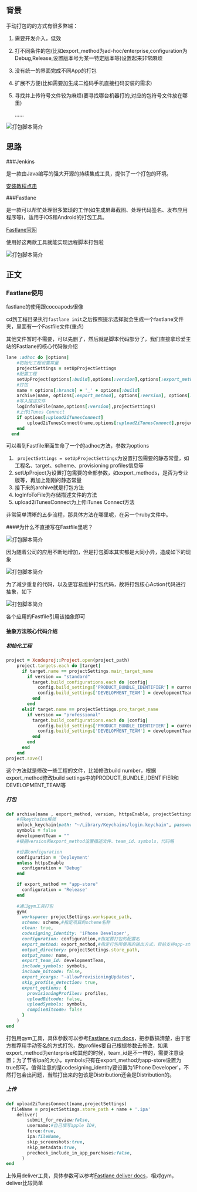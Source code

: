 ## 背景

手动打包的的方式有很多弊端：

1. 需要开发介入，低效

2. 打不同条件的包(比如export_method为ad-hoc/enterprise,configuration为Debug,Release,设置版本号为某一特定版本等)设置起来非常麻烦

3. 没有统一的界面完成不同App的打包

4. 扩展不方便(比如需要加生成二维码手机直接扫码安装的需求)

5. 寻找并上传符号文件较为麻烦(要寻找哪台机器打的,对应的包符号文件放在哪里)

   ……

![打包脚本简介](https://github.com/JasonMR7/JasonMR7.github.io/raw/master/assets/images/表情包/令人头大鸭.jpeg)

## 思路

###Jenkins

是一款由Java编写的强大开源的持续集成工具，提供了一个打包的环境。

[安装教程点击](https://www.jianshu.com/p/047ac4c39297)

###Fastlane

是一款可以帮忙处理很多繁琐的工作(如生成屏幕截图、处理代码签名、发布应用程序等)，适用于iOS和Android的打包工具。

[Fastlane官网](https://docs.fastlane.tools)



使用好这两款工具就能实现远程脚本打包啦

![打包脚本简介](https://github.com/JasonMR7/JasonMR7.github.io/raw/master/assets/images/表情包/欢呼.gif)



## 正文

### Fastlane使用

fastlane的使用跟cocoapods很像

cd到工程目录执行```fastlane init```之后按照提示选择就会生成一个fastlane文件夹，里面有一个Fastfile文件(重点)

其他文件暂时不需要，可以先删了，然后就是脚本代码部分了，我们直接拿珍爱主站的Fastlane的核心代码做介绍



````ruby
lane :adhoc do |options|
    #初始化工程设置常量
    projectSettings = setUpProjectSettings
    #配置工程
    setUpProject(options[:build],options[:version],options[:export_method],options[:forceAppVersion],options[:httpsEnable],projectSettings)
    #打包
    name = options[:branch] + '_' + options[:build]
    archive(name, options[:export_method], options[:version], options[:httpsEnable], projectSettings)
    #写入描述文件
    logInfoToFile(name,options[:version],projectSettings)
    #上传iTunes Connect
    if options[:upload2iTunesConnect]
        upload2iTunesConnect(name,options[:upload2iTunesConnect],projectSettings)
    end
  end
````

可以看到Fastfile里面生命了一个的adhoc方法，参数为options

1. ``` projectSettings = setUpProjectSettings```为设置打包需要的静态常量，如工程名、target、scheme、provisioning profiles信息等
2. setUpProject为设置打包需要的全部参数，如export_methods，是否为专业版等，再加上刚刚的静态常量
3. 接下来的archive就是打包方法
4. logInfoToFile为存储描述文件的方法
5. upload2iTunesConnect为上传iTunes Connect方法

非常简单清晰的五步流程，那具体方法在哪里呢，在另一个ruby文件中。



####为什么不直接写在Fastfile里呢？

![打包脚本简介](https://github.com/JasonMR7/JasonMR7.github.io/raw/master/assets/images/表情包/怎么肥四.jpeg)



因为随着公司的应用不断地增加，但是打包脚本其实都是大同小异，造成如下的现象

![打包脚本简介](https://github.com/JasonMR7/JasonMR7.github.io/raw/master/assets/images/2018-12-29-打包脚本持续集成/打包action抽象前.png)

为了减少重复的代码，以及更容易维护打包代码，故将打包核心Action代码进行抽象，如下

![打包脚本简介](https://github.com/JasonMR7/JasonMR7.github.io/raw/master/assets/images/2018-12-29-打包脚本持续集成/打包action抽象后.png)

各个应用的Fastfile引用该抽象即可



#### 抽象方法核心代码介绍

##### 初始化工程

```ruby
project = Xcodeproj::Project.open(project_path)
    project.targets.each do |target|
      if target.name == projectSettings.main_target_name
        if version == "standard"
          target.build_configurations.each do |config|
            config.build_settings['PRODUCT_BUNDLE_IDENTIFIER'] = currentIdentifier
            config.build_settings['DEVELOPMENT_TEAM'] = developmentTeam
          end
        end
      elsif target.name == projectSettings.pro_target_name
        if version == "professional"
          target.build_configurations.each do |config|
            config.build_settings['PRODUCT_BUNDLE_IDENTIFIER'] = currentIdentifier
            config.build_settings['DEVELOPMENT_TEAM'] = developmentTeam
          end
        end
      end
    end
project.save()
```

这个方法就是修改一些工程的文件，比如修改build number，根据export_method修改build settings中的PRODUCT_BUNDLE_IDENTIFIER和DEVELOPMENT_TEAM等



##### 打包

```ruby
def archive(name , export_method, version, httpsEnable, projectSettings)
    #将keychains解锁
    unlock_keychain(path: "~/Library/Keychains/login.keychain", password: "mac")
    symbols = false
    developmentTeam = ""
    #根据version和export_method设置描述文件、team_id、symbols，代码略

    #设置configuration
    configuration = 'Deployment'
    unless httpsEnable
      configuration = 'Debug'
    end

    if export_method == "app-store"
      configuration = 'Release'
    end
    
	#通过gym工具打包
    gym(
      workspace: projectSettings.workspace_path,
      scheme: scheme,#指定项目的scheme名称
      clean: true,
      codesigning_identity: 'iPhone Developer',
      configuration: configuration,#指定要打包的配置名
      export_method: export_method,#指定打包所使用的输出方式，目前支持app-store, package, ad-hoc, enterprise, development, 和developer-id，即xcodebuild的method参数
      output_directory: projectSettings.store_path,
      output_name: name,
      export_team_id: developmentTeam,
      include_symbols: symbols,
      include_bitcode: false,
      export_xcargs: "-allowProvisioningUpdates",
      skip_profile_detection: true,
      export_options: {
        provisioningProfiles: profiles,
        uploadBitcode: false,
        uploadSymbols: symbols,
        compileBitcode: false
      }
    )
end
```

打包用gym工具，具体参数可以参考[Fastlane gym docs](https://docs.fastlane.tools/actions/build_app/#build_app)，把参数搞清楚，由于官方推荐用手动签名的方式打包，故profiles要自己根据参数去修改，如果export_method为enterprise和其他的时候，team_id是不一样的，需要注意设置；为了节省ipa的大小，symbols只有在export_method为app-store设置为true即可。值得注意的是codesigning_identity要设置为'iPhone Developer'，不然打包会出问题，当然打出来的包该是Distribution还会是Distribution的。



##### 上传

```ruby
def upload2iTunesConnect(name,projectSettings)
  fileName = projectSettings.store_path + name + '.ipa'
    deliver(
        submit_for_review:false,
        username:#自己填写apple ID#,
        force:true,
        ipa:fileName,
        skip_screenshots:true,
        skip_metadata:true,
        precheck_include_in_app_purchases:false,
      )
end
```

上传用deliver工具，具体参数可以参考[Fastlane deliver docs](https://docs.fastlane.tools/actions/deliver/#deliver)，相对gym，deliver比较简单



